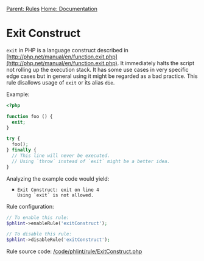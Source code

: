 
[Parent: Rules](/documentation/rules.md) [Home: Documentation](/documentation/index.md)

Exit Construct
==============

`exit` in PHP is a language construct described in
[http://php.net/manual/en/function.exit.php](http://php.net/manual/en/function.exit.php).
It immediately halts the script not rolling up the execution stack. It has some use cases in very specific edge cases
but in general using it might be regarded as a bad practice. This rule disallows usage of `exit` or its alias `die`.

Example:

```php
<?php

function foo () {
  exit;
}

try {
  foo();
} finally {
  // This line will never be executed.
  // Using `throw` instead of `exit` might be a better idea.
}
```

Analyzing the example code would yield:

```
  ✖ Exit Construct: exit on line 4
    Using `exit` is not allowed.
```

Rule configuration:

```php
// To enable this rule:
$phlint->enableRule('exitConstruct');

// To disable this rule:
$phlint->disableRule('exitConstruct');

```

Rule source code: [/code/phlint/rule/ExitConstruct.php](/code/phlint/rule/ExitConstruct.php)
